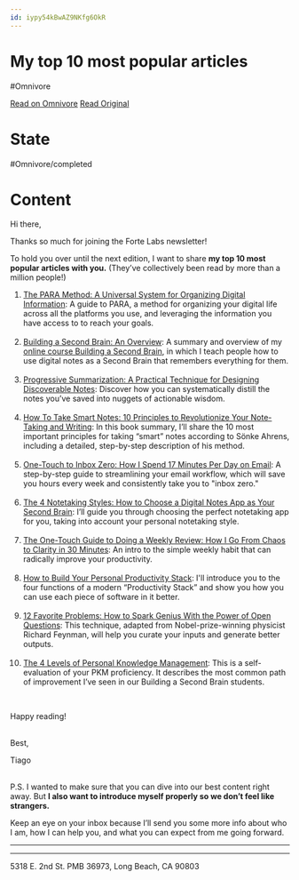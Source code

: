 ```yaml
---
id: iypy54kBwAZ9NKfg6OkR
---
```


# My top 10 most popular articles
#Omnivore

[Read on Omnivore](https://omnivore.app/me/my-top-10-most-popular-articles-189e772e7b6)
[Read Original](https://omnivore.app/no_url?q=716fac30-c8ee-43b9-8008-dc62547157af)

# State
#Omnivore/completed

# Content
Hi there, 

Thanks so much for joining the Forte Labs newsletter!

To hold you over until the next edition, I want to share **my top 10 most popular articles with you.** (They’ve collectively been read by more than a million people!)

1. ​[The PARA Method: A Universal System for Organizing Digital Information](https://click.convertkit-mail4.com/qdur4n9948a8upg67walhnqnnrkk/m2h7h6uo4o6mozam/aHR0cHM6Ly9mb3J0ZWxhYnMuY29tL2Jsb2cvcGFyYS8%5FdXRtX3NvdXJjZT1uZXdzbGV0dGVyd2VsY29tZSZ1dG1fbWVkaXVtPWVtYWlsJnV0bV9jYW1wYWlnbj1lZHVjYXRpb24=): A guide to PARA, a method for organizing your digital life across all the platforms you use, and leveraging the information you have access to to reach your goals.  
​
2. ​[Building a Second Brain: An Overview](https://click.convertkit-mail4.com/qdur4n9948a8upg67walhnqnnrkk/dphehmuqpq98qgcm/aHR0cHM6Ly9mb3J0ZWxhYnMuY29tL2Jsb2cvYmFzYm92ZXJ2aWV3Lz91dG1fc291cmNlPW5ld3NsZXR0ZXJ3ZWxjb21lJnV0bV9tZWRpdW09ZW1haWwmdXRtX2NhbXBhaWduPWVkdWNhdGlvbg==): A summary and overview of my [online course Building a Second Brain](https://click.convertkit-mail4.com/qdur4n9948a8upg67walhnqnnrkk/e0hph0ukrk3qk3a8/aHR0cHM6Ly93d3cuYnVpbGRpbmdhc2Vjb25kYnJhaW4uY29tL2NvdXJzZQ==), in which I teach people how to use digital notes as a Second Brain that remembers everything for them.  
​
3. ​[Progressive Summarization: A Practical Technique for Designing Discoverable Notes](https://click.convertkit-mail4.com/qdur4n9948a8upg67walhnqnnrkk/7qh7h2u0n02w0rtz/aHR0cHM6Ly9mb3J0ZWxhYnMuY29tL2Jsb2cvcHJvZ3Jlc3NpdmUtc3VtbWFyaXphdGlvbi1hLXByYWN0aWNhbC10ZWNobmlxdWUtZm9yLWRlc2lnbmluZy1kaXNjb3ZlcmFibGUtbm90ZXMvP3V0bV9zb3VyY2U9bmV3c2xldHRlcndlbGNvbWUmdXRtX21lZGl1bT1lbWFpbCZ1dG1fY2FtcGFpZ249ZWR1Y2F0aW9u): Discover how you can systematically distill the notes you’ve saved into nuggets of actionable wisdom.  
​
4. ​[How To Take Smart Notes: 10 Principles to Revolutionize Your Note-Taking and Writing](https://click.convertkit-mail4.com/qdur4n9948a8upg67walhnqnnrkk/owhkhwu4q4mg4qhv/aHR0cHM6Ly9mb3J0ZWxhYnMuY29tL2Jsb2cvaG93LXRvLXRha2Utc21hcnQtbm90ZXMv): In this book summary, I’ll share the 10 most important principles for taking “smart” notes according to Sönke Ahrens, including a detailed, step-by-step description of his method.  
​
5. ​[One-Touch to Inbox Zero: How I Spend 17 Minutes Per Day on Email](https://click.convertkit-mail4.com/qdur4n9948a8upg67walhnqnnrkk/z2hgh7uolo2pomfp/aHR0cHM6Ly9mb3J0ZWxhYnMuY29tL2Jsb2cvb25lLXRvdWNoLXRvLWluYm94LXplcm8vP3V0bV9zb3VyY2U9bmV3c2xldHRlcndlbGNvbWUmdXRtX21lZGl1bT1lbWFpbCZ1dG1fY2FtcGFpZ249ZWR1Y2F0aW9u): A step-by-step guide to streamlining your email workflow, which will save you hours every week and consistently take you to "inbox zero."  
​
6. ​[The 4 Notetaking Styles: How to Choose a Digital Notes App as Your Second Brain](https://click.convertkit-mail4.com/qdur4n9948a8upg67walhnqnnrkk/x0hph3unqnv9ngu5/aHR0cHM6Ly9mb3J0ZWxhYnMuY29tL2Jsb2cvdGhlLTQtbm90ZXRha2luZy1zdHlsZXMtaG93LXRvLWNob29zZS1hLWRpZ2l0YWwtbm90ZXMtYXBwLWFzLXlvdXItc2Vjb25kLWJyYWluLw==): I’ll guide you through choosing the perfect notetaking app for you, taking into account your personal notetaking style.  
​
7. ​[The One-Touch Guide to Doing a Weekly Review: How I Go From Chaos to Clarity in 30 Minutes](https://click.convertkit-mail4.com/qdur4n9948a8upg67walhnqnnrkk/6qhehoup9p8n7vfo/aHR0cHM6Ly9mb3J0ZWxhYnMuY29tL2Jsb2cvdGhlLW9uZS10b3VjaC1ndWlkZS10by1kb2luZy1hLXdlZWtseS1yZXZpZXcv): An intro to the simple weekly habit that can radically improve your productivity.  
​
8. ​[How to Build Your Personal Productivity Stack](https://click.convertkit-mail4.com/qdur4n9948a8upg67walhnqnnrkk/e0hph0ukrk3q0pc8/aHR0cHM6Ly9mb3J0ZWxhYnMuY29tL2Jsb2cvaG93LXRvLWJ1aWxkLXlvdXItcGVyc29uYWwtcHJvZHVjdGl2aXR5LXN0YWNrLw==): I'll introduce you to the four functions of a modern “Productivity Stack” and show you how you can use each piece of software in it better.  
​
9. ​[12 Favorite Problems: How to Spark Genius With the Power of Open Questions](https://click.convertkit-mail4.com/qdur4n9948a8upg67walhnqnnrkk/7qh7h2u0n02wo6iz/aHR0cHM6Ly9mb3J0ZWxhYnMuY29tL2Jsb2cvMTItZmF2b3JpdGUtcHJvYmxlbXMtaG93LXRvLXNwYXJrLWdlbml1cy13aXRoLXRoZS1wb3dlci1vZi1vcGVuLXF1ZXN0aW9ucy8=): This technique, adapted from Nobel-prize-winning physicist Richard Feynman, will help you curate your inputs and generate better outputs.  
​
10. ​[The 4 Levels of Personal Knowledge Management](https://click.convertkit-mail4.com/qdur4n9948a8upg67walhnqnnrkk/owhkhwu4q4mgrnsv/aHR0cHM6Ly9mb3J0ZWxhYnMuY29tL2Jsb2cvdGhlLTQtbGV2ZWxzLW9mLXBlcnNvbmFsLWtub3dsZWRnZS1tYW5hZ2VtZW50Lw==): This is a self-evaluation of your PKM proficiency. It describes the most common path of improvement I’ve seen in our Building a Second Brain students.

​

Happy reading!   
​

Best,

Tiago   
​

P.S. I wanted to make sure that you can dive into our best content right away. But **I also want to introduce myself properly so we don’t feel like strangers.**

Keep an eye on your inbox because I’ll send you some more info about who I am, how I can help you, and what you can expect from me going forward.

---

---

5318 E. 2nd St. PMB 36973, Long Beach, CA 90803 

